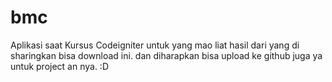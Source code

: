 bmc
===

Aplikasi saat Kursus Codeigniter
untuk yang mao liat hasil dari yang di sharingkan bisa download ini.
dan diharapkan bisa upload ke github juga ya untuk project an nya. :D
